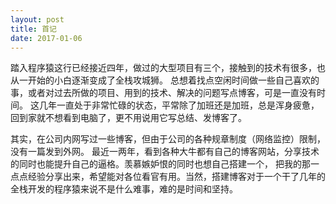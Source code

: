 ```yaml
---
layout: post
title: 首记
date: 2017-01-06
---
```


踏入程序猿这行已经接近四年，做过的大型项目有三个，接触到的技术有很多，也从一开始的小白逐渐变成了全栈攻城狮。
总想着找点空闲时间做一些自己喜欢的事，或者对过去所做的项目、用到的技术、解决的问题写点博客，可是一直没有时间。
这几年一直处于非常忙碌的状态，平常除了加班还是加班，总是浑身疲惫，回到家就不想看到电脑了，更不用说用它写总结、发博客了。

其实，在公司内网写过一些博客，但由于公司的各种规章制度（网络监控）限制，没有一篇发到外网。
最近一两年，看到各种大牛都有自己的博客网站，分享技术的同时也能提升自己的逼格。羡慕嫉妒恨的同时也想自己搭建一个，
把我的那一点点经验分享出来，希望能对各位看官有用。当然，搭建博客对于一个干了几年的全栈开发的程序猿来说不是什么难事，难的是时间和坚持。